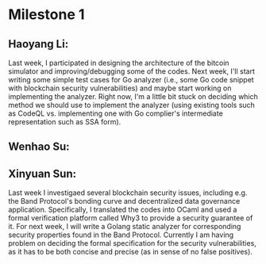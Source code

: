 # Milestone 1

## Haoyang Li: 
Last week, I participated in designing the architecture of the bitcoin simulator and improving/debugging some of the codes. Next week, I'll start writing some simple test cases for Go analyzer (i.e., some Go code snippet with blockchain security vulnerabilities) and maybe start working on implementing the analyzer. Right now, I'm a little bit stuck on deciding which method we should use to implement the analyzer (using existing tools such as CodeQL vs. implementing one with Go complier's intermediate representation such as SSA form).

## Wenhao Su:


## Xinyuan Sun: 
Last week I investigaed several blockchain security issues, including e.g. the Band Protocol's bonding curve and decentralized data governance application. Specifically, I translated the codes into OCaml and used a formal verification platform called Why3 to provide a security guarantee of it. For next week, I will write a Golang static analyzer for corresponding security properties found in the Band Protocol. Currently I am having problem on deciding the formal specification for the security vulnerabilities, as it has to be both concise and precise (as in sense of no false positives).
